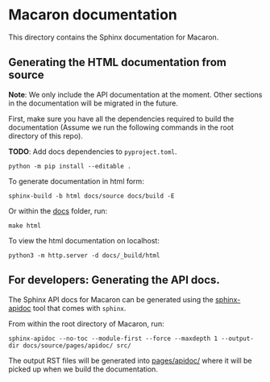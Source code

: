 # Macaron documentation
This directory contains the Sphinx documentation for Macaron.

## Generating the HTML documentation from source
**Note**: We only include the API documentation at the moment. Other sections in the documentation will be migrated in the future.

First, make sure you have all the dependencies required to build the documentation (Assume we run the following commands in the root directory of this repo).

**TODO**: Add docs dependencies to `pyproject.toml`.

```
python -m pip install --editable .
```

To generate documentation in html form:

```
sphinx-build -b html docs/source docs/build -E
```

Or within the [docs](./) folder, run:
```
make html
```

To view the html documentation on localhost:

```
python3 -m http.server -d docs/_build/html
```

## For developers: Generating the API docs.
The Sphinx API docs for Macaron can be generated using the [sphinx-apidoc](https://www.sphinx-doc.org/en/master/man/sphinx-apidoc.html) tool that comes with `sphinx`.

From within the root directory of Macaron, run:
```
sphinx-apidoc --no-toc --module-first --force --maxdepth 1 --output-dir docs/source/pages/apidoc/ src/
```

The output RST files will be generated into [pages/apidoc/](./source/pages/apidoc/) where it will be picked up when we build the documentation.
